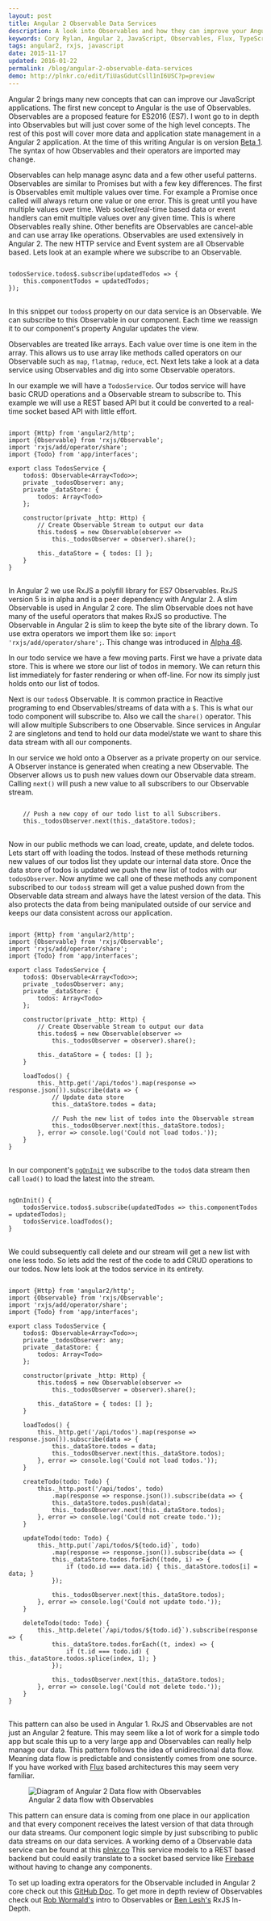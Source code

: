 ```yaml
---
layout: post
title: Angular 2 Observable Data Services
description: A look into Observables and how they can improve your Angular 2 data services.
keywords: Cory Rylan, Angular 2, JavaScript, Observables, Flux, TypeScript
tags: angular2, rxjs, javascript
date: 2015-11-17
updated: 2016-01-22
permalink: /blog/angular-2-observable-data-services
demo: http://plnkr.co/edit/TiUasGdutCsll1nI6USC?p=preview
---
```


Angular 2 brings many new concepts that can can improve our JavaScript applications. The first new concept to Angular is the use of Observables.
Observables are a proposed feature for ES2016 (ES7).
I wont go to in depth into Observables but will just cover some of the high level concepts.
The rest of this post will cover more data and application state management in a Angular 2 application. At the time of this writing Angular is on version <a href="https://splintercode.github.io/is-angular-2-ready/" target="_blank">Beta 1</a>.
The syntax of how Observables and their operators are imported may change.

Observables can help manage async data and a few other useful patterns. Observables are similar to Promises but with a few key differences. The first is Observables emit
multiple values over time. For example a Promise once called will always return one value or one error.
This is great until you have multiple values over time. Web socket/real-time based data or event handlers can
emit multiple values over any given time. This is where Observables really shine. Other benefits are
Observables are cancel-able and can use array like operations. Observables are used extensively in Angular 2. The new HTTP service and Event system 
are all Observable based. Lets look at an example where we subscribe to an Observable.

<pre class="language-typescript">
<code>
todosService.todos$.subscribe(updatedTodos => {
    this.componentTodos = updatedTodos;
});
</code>
</pre>

In this snippet our `todos$` property on our data service is an Observable. We can subscribe to this
Observable in our component. Each time we reassign it to our component's property Angular updates the view.

Observables are treated like arrays. Each value over time is one item in the array.
This allows us to use array like methods called operators on our Observable such as `map`, `flatmap`,
`reduce`, ect. Next lets take a look at a data service using Observables and dig into some Observable operators.

In our example we will have a `TodosService`. Our todos service will have basic CRUD operations and a
Observable stream to subscribe to. This example we will use a REST based API but it could be converted to a real-time socket based API with little effort.

<pre class="language-typescript">
<code>
import {Http} from 'angular2/http';
import {Observable} from 'rxjs/Observable';
import 'rxjs/add/operator/share';
import {Todo} from 'app/interfaces';

export class TodosService {
    todos$: Observable&lt;Array&lt;Todo&gt;&gt;;
    private _todosObserver: any;
    private _dataStore: {
        todos: Array&lt;Todo&gt;
    };
     
    constructor(private _http: Http) {
        // Create Observable Stream to output our data
        this.todos$ = new Observable(observer => 
            this._todosObserver = observer).share();
     
        this._dataStore = { todos: [] };
    }
}
</code>
</pre>

In Angular 2 we use RxJS a polyfill library for ES7 Observables. RxJS version 5 is in alpha and is a peer dependency with Angular 2.
A slim Observable is used in Angular 2 core. The slim Observable does not have many of the useful operators that makes RxJS so productive.
The Observable in Angular 2 is slim to keep the byte site of the library down. To use extra operators we import them like
so: `import 'rxjs/add/operator/share';`.
This change was introduced in <a href="https://github.com/angular/angular/blob/master/CHANGELOG.md#200-alpha48-2015-12-05" target="_blank">Alpha 48</a>.

In our todo service we have a few moving parts. First we have a private data store. This is where we store our
list of todos in memory. We can return this list immediately for faster rendering or when off-line. For now
its simply just holds onto our list of todos.

Next is our `todos$` Observable. It is common practice
in Reactive programing to end Observables/streams of data with a `$`. This is what our todo component
will subscribe to. Also we call the `share()` operator. This will allow multiple Subscribers to one
Observable. Since services in Angular 2 are singletons and tend to hold our data model/state we want to share
this data stream with all our components.

In our service we hold onto a Observer as a private property on our service. A Observer instance is generated when creating a
new Observable. The Observer allows us to push new values down our Observable data stream. Calling `next()`
will push a new value to all subscribers to our Observable stream.

<pre class="language-typescript">
<code>
    // Push a new copy of our todo list to all Subscribers.
    this._todosObserver.next(this._dataStore.todos);
</code>
</pre>
 
Now in our public methods we can load, create, update, and delete todos. Lets start off with loading the todos. Instead of these methods returning new
values of our todos list they update our internal data store. Once the data store of todos is updated we push
the new list of todos with our `todosObserver`. Now anytime we call one of these methods any component subscribed
to our `todos$` stream will get a value pushed down from the Observable data stream and always have the latest version of the data.
This also protects the data from being manipulated outside of our service and keeps our data consistent across our application.

<pre class="language-typescript">
<code>
import {Http} from 'angular2/http';
import {Observable} from 'rxjs/Observable';
import 'rxjs/add/operator/share';
import {Todo} from 'app/interfaces';

export class TodosService {
    todos$: Observable&lt;Array&lt;Todo&gt;&gt;;
    private _todosObserver: any;
    private _dataStore: {
        todos: Array&lt;Todo&gt;
    };
     
    constructor(private _http: Http) {
        // Create Observable Stream to output our data
        this.todos$ = new Observable(observer => 
            this._todosObserver = observer).share();
     
        this._dataStore = { todos: [] };
    }
     
    loadTodos() {
        this._http.get('/api/todos').map(response => response.json()).subscribe(data => {
            // Update data store
            this._dataStore.todos = data;
     
            // Push the new list of todos into the Observable stream
            this._todosObserver.next(this._dataStore.todos);
        }, error => console.log('Could not load todos.'));
    }
}
</code>
</pre>

In our component's <a href="https://angular.io/docs/ts/latest/tutorial/toh-pt4.html#!#the-ngoninit-lifecycle-hook" target="blank">`ngOnInit`</a> we subscribe to the `todo$` data stream then call `load()` to load the latest into the stream.

<pre class="language-typescript">
<code>
ngOnInit() {
    todosService.todos$.subscribe(updatedTodos => this.componentTodos = updatedTodos);
    todosService.loadTodos();
}
</code>
</pre>

We could subsequently call delete and our stream will get a new list with one less todo. So lets add the rest of the code to add CRUD operations to our todos.
Now lets look at the todos service in its entirety.

<pre class="language-typescript">
<code>
import {Http} from 'angular2/http';
import {Observable} from 'rxjs/Observable';
import 'rxjs/add/operator/share';
import {Todo} from 'app/interfaces';
     
export class TodosService {
    todos$: Observable&lt;Array&lt;Todo&gt;&gt;;
    private _todosObserver: any;
    private _dataStore: {
        todos: Array&lt;Todo&gt;
    };
     
    constructor(private _http: Http) {
        this.todos$ = new Observable(observer => 
            this._todosObserver = observer).share();
     
        this._dataStore = { todos: [] };
    }
     
    loadTodos() {
        this._http.get('/api/todos').map(response => response.json()).subscribe(data => {
            this._dataStore.todos = data;
            this._todosObserver.next(this._dataStore.todos);
        }, error => console.log('Could not load todos.'));
    }
     
    createTodo(todo: Todo) {
        this._http.post('/api/todos', todo)
            .map(response => response.json()).subscribe(data => {
            this._dataStore.todos.push(data);   
            this._todosObserver.next(this._dataStore.todos);
        }, error => console.log('Could not create todo.'));
    }
     
    updateTodo(todo: Todo) {
        this._http.put(`/api/todos/${todo.id}`, todo)
            .map(response => response.json()).subscribe(data => {
            this._dataStore.todos.forEach((todo, i) => {
                if (todo.id === data.id) { this._dataStore.todos[i] = data; }
            });
     
            this._todosObserver.next(this._dataStore.todos);
        }, error => console.log('Could not update todo.'));
    }
     
    deleteTodo(todo: Todo) {
        this._http.delete(`/api/todos/${todo.id}`).subscribe(response => {
            this._dataStore.todos.forEach((t, index) => {
                if (t.id === todo.id) { this._dataStore.todos.splice(index, 1); }
            });
     
            this._todosObserver.next(this._dataStore.todos);
        }, error => console.log('Could not delete todo.'));
    }
}
</code>
</pre>

This pattern can also be used in Angular 1. RxJS and Observables are not just an Angular 2 feature. This may seem like a lot
of work for a simple todo app but scale this up to a very large app and Observables can really help manage our data. This pattern
follows the idea of unidirectional data flow. Meaning data flow is predictable and consistently comes from one source. 
If you have worked with <a href="https://facebook.github.io/flux/docs/overview.html" target="_blank">Flux</a> based architectures this may seem very familiar.

<figure class="col-9-contain">
<img src="/assets/images/posts/angular-2-observable-data-services/ng2data-serv.png" alt="Diagram of Angular 2 Data flow with Observables" class="full-width col-9--max float-center">
<figcaption class="text-center">Angular 2 data flow with Observables</figcaption>
</figure>

This pattern can ensure data is coming from one place in our application and that every component receives the latest version of that data through our data streams.
Our component logic simple by just subscribing to public data streams on our data services. A working demo of a Observable data service can be found at this <a href="http://plnkr.co/edit/TiUasGdutCsll1nI6USC?p=preview" target="_blank">plnkr.co</a>
This service models to a REST based backend but could easily translate to a socket based service like <a href="https://www.firebase.com/" target="_blank">Firebase</a>
without having to change any components.

To set up loading extra operators for the Observable included in Angular 2 core check out this <a href="https://github.com/escardin/angular2-community-faq/blob/master/rxjs_operators.md" target="_blank">GitHub Doc</a>.
To get more in depth review of Observables check out <a href="https://vimeo.com/144625829">Rob Wormald's</a> intro to Observables or <a href="https://www.youtube.com/watch?v=KOOT7BArVHQ">Ben Lesh's</a> RxJS In-Depth.